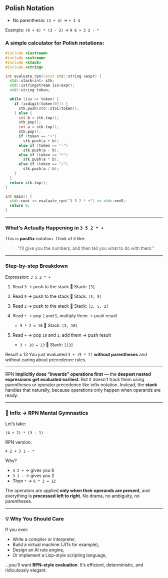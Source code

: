 ## Polish Notation

- No parenthesis: `(3 + 4)` -> `+ 3 4`

Example: `(9 + 6) * (3 - 2)` -> `9 6 + 3 2 - *`

### A simple calculator for Polish notations:

```cpp
#include <iostream>
#include <sstream>
#include <stack>
#include <string>

int evaluate_rpn(const std::string &expr) {
  std::stack<int> stk;
  std::istringstream iss(expr);
  std::string token;

  while (iss >> token) {
    if (isdigit(token[0])) {
      stk.push(std::stoi(token));
    } else {
      int b = stk.top();
      stk.pop();
      int a = stk.top();
      stk.pop();
      if (token == "+")
        stk.push(a + b);
      else if (token == "-")
        stk.push(a - b);
      else if (token == "*")
        stk.push(a * b);
      else if (token == "/")
        stk.push(a / b);
    }
  }
  return stk.top();
}

int main() {
  std::cout << evaluate_rpn("3 5 2 * +") << std::endl;
  return 0;
}
```

---

### What’s Actually Happening in `3 5 2 * +`

This is **postfix** notation. Think of it like:

> “I’ll give you the numbers, and then tell you what to do with them.”

---

### Step-by-step Breakdown

Expression: `3 5 2 * +`

1. Read `3` → push to the stack
    🥞 Stack: `[3]`

2. Read `5` → push to the stack
    🥞 Stack: `[3, 5]`

3. Read `2` → push to the stack
    🥞 Stack: `[3, 5, 2]`

4. Read `*` → pop `2` and `5`, multiply them → push result

   * `5 * 2 = 10`
     🥞 Stack: `[3, 10]`

5. Read `+` → pop `10` and `3`, add them → push result

   * `3 + 10 = 13`
     🥞 Stack: `[13]`

Result = 13
You just evaluated `3 + (5 * 2)` **without parentheses** and without caring about precedence rules.

---

RPN **implicitly does “inwards” operations first** — the **deepest nested expressions get evaluated earliest**. But it doesn't track them using parentheses or operator precedence like infix notation. Instead, the **stack** handles that naturally, because operations only happen when operands are ready.

---

### 🔁 Infix → RPN Mental Gymnastics

Let’s take:

```text
(4 + 2) * (3 - 1)
```

RPN version:

```text
4 2 + 3 1 - *
```

Why?

* `4 2 +` → gives you 6
* `3 1 -` → gives you 2
* Then `*` → `6 * 2 = 12`

The operators are applied **only when their operands are present**, and everything is **processed left to right**. No drama, no ambiguity, no parentheses.

---

### 💡 Why You Should Care

If you ever:

* Write a compiler or interpreter,
* Build a virtual machine (JITs for example),
* Design an AI rule engine,
* Or implement a Lisp-style scripting language,

…you’ll want **RPN-style evaluation**. It’s efficient, deterministic, and ridiculously elegant.
